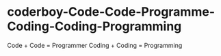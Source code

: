 # coderboy-Code-Code-Programme-Coding-Coding-Programming
Code + Code = Programmer Coding + Coding = Programming
